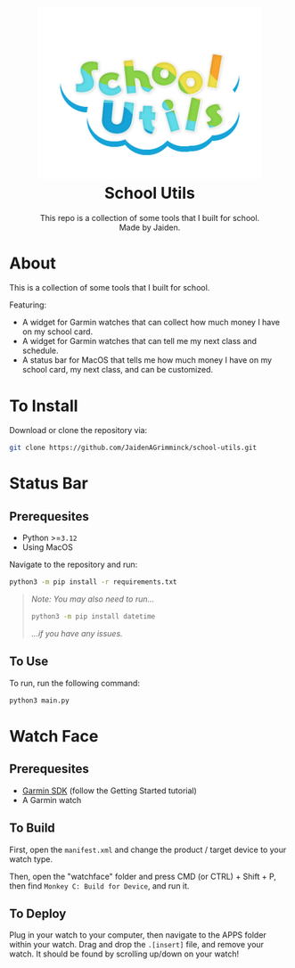 <h1 align="center">
  <br>
  <img src="logo.svg" alt="school-utils" width="400">
  <br>
  <b>School Utils</b>
</h1>

<p align="center">
This repo is a collection of some tools that I built for school.
<br/>
Made by Jaiden.
</p>

# About

This is a collection of some tools that I built for school.

Featuring:

- A widget for Garmin watches that can collect how much money I have on my school card.
- A widget for Garmin watches that can tell me my next class and schedule.
- A status bar for MacOS that tells me how much money I have on my school card, my next class, and can be customized.

# To Install

Download or clone the repository via:

```bash
git clone https://github.com/JaidenAGrimminck/school-utils.git
```

# Status Bar

## Prerequesites

- Python >=`3.12`
- Using MacOS

Navigate to the repository and run:

```bash
python3 -m pip install -r requirements.txt
```

> *Note: You may also need to run...*
> ```bash
> python3 -m pip install datetime
> ```
> *...if you have any issues.*

## To Use

To run, run the following command:

```bash
python3 main.py
```


# Watch Face

## Prerequesites

- [Garmin SDK](https://developer.garmin.com/connect-iq/overview/) (follow the Getting Started tutorial)
- A Garmin watch

## To Build

First, open the `manifest.xml` and change the product / target device to your watch type.

Then, open the "watchface" folder and press CMD (or CTRL) + Shift + P, then find `Monkey C: Build for Device`, and run it.

## To Deploy

Plug in your watch to your computer, then navigate to the APPS folder within your watch. Drag and drop the `.[insert]` file, and remove your watch. It should be found by scrolling up/down on your watch!